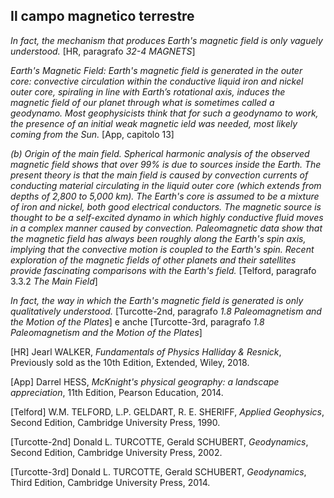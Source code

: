## Il campo magnetico terrestre

*In fact, the mechanism that produces Earth's magnetic field is only vaguely understood.* [HR, paragrafo *32-4 MAGNETS*]

*Earth's Magnetic Field: Earth's magnetic field is generated in the outer core: 
convective circulation within the conductive liquid iron and nickel outer core, 
spiraling in line with Earth’s rotational axis, induces the magnetic field
of our planet through what is sometimes called a geodynamo.
Most geophysicists think that for such a geodynamo to work, the presence of an 
initial weak magnetic ield was needed, most likely coming from the Sun.* [App, capitolo 13]

*(b) Origin of the main field. Spherical harmonic 
analysis of the observed magnetic field shows that 
over 99% is due to sources inside the Earth. The 
present theory is that the main field is caused by 
convection currents of conducting material circulating 
in the liquid outer core (which extends from 
depths of 2,800 to 5,000 km). The Earth's core is 
assumed to be a mixture of iron and nickel, both 
good electrical conductors. The magnetic source is 
thought to be a self-excited dynamo in which highly 
conductive fluid moves in a complex manner caused 
by convection. Paleomagnetic data show that the 
magnetic field has always been roughly along the 
Earth's spin axis, implying that the convective motion 
is coupled to the Earth's spin. Recent exploration 
of the magnetic fields of other planets and 
their satellites provide fascinating comparisons with 
the Earth's field.* [Telford, paragrafo 3.3.2 *The Main Field*]

*In fact, the way in which the Earth's magnetic field is generated 
is only qualitatively understood.* [Turcotte-2nd, paragrafo *1.8 Paleomagnetism and the Motion of the Plates*] e anche
[Turcotte-3rd, paragrafo *1.8 Paleomagnetism and the Motion of the Plates*]

[HR]
Jearl WALKER,
_Fundamentals of Physics Halliday & Resnick_,
Previously sold as the 10th Edition,
Extended,
Wiley, 2018.

[App]
Darrel HESS,
_McKnight's physical geography: a landscape appreciation_,
11th Edition,
Pearson Education, 2014.

[Telford]
W.M. TELFORD, L.P. GELDART, R. E. SHERIFF,
_Applied Geophysics_,
Second Edition,
Cambridge University Press, 1990.

[Turcotte-2nd]
Donald L. TURCOTTE, Gerald SCHUBERT,
_Geodynamics_,
Second Edition,
Cambridge University Press, 2002.

[Turcotte-3rd]
Donald L. TURCOTTE, Gerald SCHUBERT,
_Geodynamics_,
Third Edition,
Cambridge University Press, 2014.
